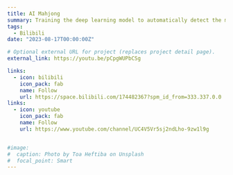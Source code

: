 ```yaml
---
title: AI Mahjong
summary: Training the deep learning model to automatically detect the mahjong tiles and choose the best tile for each turn.
tags:
  - Bilibili
date: "2023-08-17T00:00:00Z"

# Optional external URL for project (replaces project detail page).
external_link: https://youtu.be/pCpgWUPbCSg

links:
  - icon: bilibili
    icon_pack: fab
    name: Follow
    url: https://space.bilibili.com/174482367?spm_id_from=333.337.0.0
links:
  - icon: youtube
    icon_pack: fab
    name: Follow
    url: https://www.youtube.com/channel/UC4V5Vr5sj2ndLho-9zw1l9g


#image:
#  caption: Photo by Toa Heftiba on Unsplash
#  focal_point: Smart
---
```

